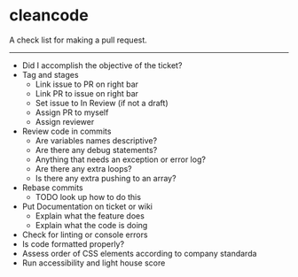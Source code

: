 # cleancode
A check list for making a pull request.


--------------------
- Did I accomplish the objective of the ticket?
- Tag and stages
  - Link issue to PR on right bar
  - Link PR to issue on right bar 
  - Set issue to In Review (if not a draft)
  - Assign PR to myself
  - Assign reviewer
- Review code in commits
   - Are variables names descriptive?
   - Are there any debug statements?
   - Anything that needs an exception or error log?
   - Are there any extra loops?
   - Is there any extra pushing to an array?
- Rebase commits 
  - TODO look up how to do this
- Put Documentation on ticket or wiki
  - Explain what the feature does
  - Explain what the code is doing 
- Check for linting or console errors
- Is code formatted properly?
- Assess order of CSS elements according to company standarda
- Run accessibility and light house score 
